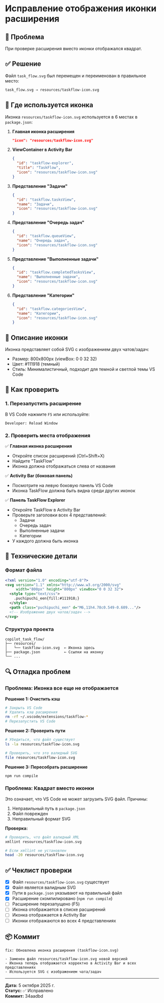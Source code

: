 # Исправление отображения иконки расширения

## 🎯 Проблема

При проверке расширения вместо иконки отображался квадрат.

## ✅ Решение

Файл `task_flow.svg` был перемещен и переименован в правильное место:

```bash
task_flow.svg → resources/taskflow-icon.svg
```

## 📍 Где используется иконка

Иконка `resources/taskflow-icon.svg` используется в 6 местах в `package.json`:

1. **Главная иконка расширения**
   ```json
   "icon": "resources/taskflow-icon.svg"
   ```

2. **ViewContainer в Activity Bar**
   ```json
   {
     "id": "taskflow-explorer",
     "title": "TaskFlow",
     "icon": "resources/taskflow-icon.svg"
   }
   ```

3. **Представление "Задачи"**
   ```json
   {
     "id": "taskflow.tasksView",
     "name": "Задачи",
     "icon": "resources/taskflow-icon.svg"
   }
   ```

4. **Представление "Очередь задач"**
   ```json
   {
     "id": "taskflow.queueView",
     "name": "Очередь задач",
     "icon": "resources/taskflow-icon.svg"
   }
   ```

5. **Представление "Выполненные задачи"**
   ```json
   {
     "id": "taskflow.completedTasksView",
     "name": "Выполненные задачи",
     "icon": "resources/taskflow-icon.svg"
   }
   ```

6. **Представление "Категории"**
   ```json
   {
     "id": "taskflow.categoriesView",
     "name": "Категории",
     "icon": "resources/taskflow-icon.svg"
   }
   ```

## 🎨 Описание иконки

Иконка представляет собой SVG с изображением двух чатов/задач:
- Размер: 800x800px (viewBox: 0 0 32 32)
- Цвет: #111918 (темный)
- Стиль: Минималистичный, подходит для темной и светлой темы VS Code

## 🧪 Как проверить

### 1. Перезапустить расширение

В VS Code нажмите `F5` или используйте:
```
Developer: Reload Window
```

### 2. Проверить места отображения

✅ **Главная иконка расширения**
- Откройте список расширений (Ctrl+Shift+X)
- Найдите "TaskFlow"
- Иконка должна отображаться слева от названия

✅ **Activity Bar (боковая панель)**
- Посмотрите на левую боковую панель VS Code
- Иконка TaskFlow должна быть видна среди других иконок

✅ **Панель TaskFlow Explorer**
- Откройте TaskFlow в Activity Bar
- Проверьте заголовки всех 4 представлений:
  - Задачи
  - Очередь задач
  - Выполненные задачи
  - Категории
- У каждого должна быть иконка

## 📝 Технические детали

### Формат файла
```xml
<?xml version="1.0" encoding="utf-8"?>
<svg version="1.1" xmlns="http://www.w3.org/2000/svg" 
     width="800px" height="800px" viewBox="0 0 32 32">
  <style type="text/css">
    .puchipuchi_een{fill:#111918;}
  </style>
  <path class="puchipuchi_een" d="M6,11h4.78c0.549-0.609..."/>
  <!-- Изображение двух чатов/задач -->
</svg>
```

### Структура проекта
```
copilot_task_flow/
├── resources/
│   └── taskflow-icon.svg  ← Иконка здесь
├── package.json           ← Ссылки на иконку
└── ...
```

## 🔍 Отладка проблем

### Проблема: Иконка все еще не отображается

**Решение 1: Очистить кэш**
```bash
# Закрыть VS Code
# Удалить кэш расширения
rm -rf ~/.vscode/extensions/taskflow-*
# Перезапустить VS Code
```

**Решение 2: Проверить пути**
```bash
# Убедиться, что файл существует
ls -la resources/taskflow-icon.svg

# Проверить, что это валидный SVG
file resources/taskflow-icon.svg
```

**Решение 3: Пересобрать расширение**
```bash
npm run compile
```

### Проблема: Квадрат вместо иконки

Это означает, что VS Code не может загрузить SVG файл. Причины:
1. Неправильный путь в `package.json`
2. Файл поврежден
3. Неправильный формат SVG

**Проверка:**
```bash
# Проверить, что файл валидный XML
xmllint resources/taskflow-icon.svg

# Если xmllint не установлен
head -20 resources/taskflow-icon.svg
```

## ✅ Чеклист проверки

- [x] Файл `resources/taskflow-icon.svg` существует
- [x] Файл является валидным SVG
- [x] Пути в `package.json` указывают на правильный файл
- [x] Расширение скомпилировано (`npm run compile`)
- [ ] Расширение перезапущено (F5)
- [ ] Иконка отображается в списке расширений
- [ ] Иконка отображается в Activity Bar
- [ ] Иконки отображаются во всех 4 представлениях

## 📦 Коммит

```
fix: Обновлена иконка расширения (taskflow-icon.svg)

- Заменен файл resources/taskflow-icon.svg новой версией
- Иконка теперь отображается корректно в Activity Bar и всех представлениях
- Используется SVG с изображением чата/задач
```

---

**Дата:** 5 октября 2025 г.  
**Статус:** ✅ Исправлено  
**Коммит:** 34aadbd
